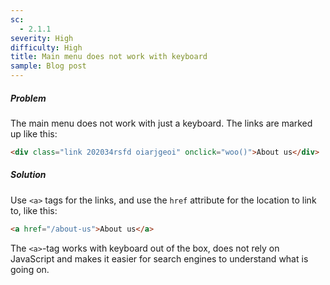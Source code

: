```yaml
---
sc:
  - 2.1.1
severity: High
difficulty: High
title: Main menu does not work with keyboard
sample: Blog post
---
```

##### Problem

The main menu does not work with just a keyboard. The links are marked up like this:

```html
<div class="link 202034rsfd oiarjgeoi" onclick="woo()">About us</div>
```

##### Solution

Use `<a>` tags for the links, and use the `href` attribute for the location to link to, like this:

```html
<a href="/about-us">About us</a>
```

The `<a>`-tag works with keyboard out of the box, does not rely on JavaScript and makes it easier for search engines to understand what is going on.
